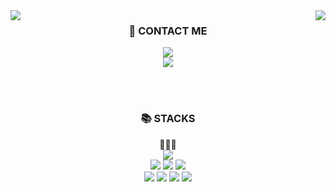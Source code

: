 
<!--
**smnnnn/smnnnn** is a ✨ _special_ ✨ repository because its `README.md` (this file) appears on your GitHub profile.

Here are some ideas to get you started:

- 🔭 I’m currently working on ...
- 🌱 I’m currently learning ...
- 👯 I’m looking to collaborate on ...
- 🤔 I’m looking for help with ...
- 💬 Ask me about ...
- 📫 How to reach me: ...
- 😄 Pronouns: ...
- ⚡ Fun fact: ...
-->


  <img align="left" src="https://github-readme-stats.vercel.app/api/top-langs/?username=smnnnn&theme=nightowl&exclude_repo=Computer-Science-Engineering&layout=compact&langs_count=10"/>  
  <img align="right" src="https://github-readme-stats.vercel.app/api?username=smnnnn&count_private=true&theme=nightowl"/> 


<div align=center><h3>💁 CONTACT ME</h3></div>
<div align=center> 
  <a href="https://code-no-515.tistory.com" target="_blank"><img src="https://img.shields.io/badge/Blog-DD0B78?style=flat-square&logo=GitHub%20Sponsors&logoColor=white"/></a>
  <br>
  <a href="mailto:hummingbirdzzzzz@gmail.com" target="_blank"><img src="https://img.shields.io/badge/hummingbirdzzzzz@gmail.com-331B3F?style=flat-square&logo=Gmail&logoColor=white"/></a>
</div>

<br><br>
<div align=center><h3>📚 STACKS</h3></div>

<div align=left>
  <div align=center>
    🌱🌱🌱
    <br>
    <img src="https://img.shields.io/badge/springBoot-6DB33F?style=flat-square&logo=springBoot&logoColor=white"> 
    <br>
    <img src="https://img.shields.io/badge/oracle-F80000?style=flat-square&logo=oracle&logoColor=white"> 
    <img src="https://img.shields.io/badge/thymeleaf-005F0F?style=flat-square&logo=thymeleaf&logoColor=white"> 
    <img src="https://img.shields.io/badge/jquery-0769AD?style=flat-square&logo=jquery&logoColor=white">
    <br>
    <img src="https://img.shields.io/badge/java-007396?style=flat-square&logo=java&logoColor=white"> 
    <img src="https://img.shields.io/badge/html5-E34F26?style=flat-square&logo=html5&logoColor=white"> 
    <img src="https://img.shields.io/badge/css-1572B6?style=flat-square&logo=css3&logoColor=white"> 
    <img src="https://img.shields.io/badge/javascript-F7DF1E?style=flat-square&logo=javascript&logoColor=black"> 
  </div>
  <br>
</div>
<br>

